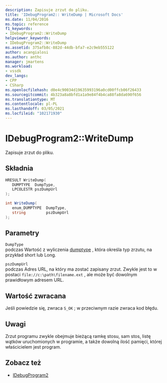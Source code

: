 ```yaml
---
description: Zapisuje zrzut do pliku.
title: 'IDebugProgram2:: WriteDump | Microsoft Docs'
ms.date: 11/04/2016
ms.topic: reference
f1_keywords:
- IDebugProgram2::WriteDump
helpviewer_keywords:
- IDebugProgram2::WriteDump
ms.assetid: 375afb8c-882d-44db-bfa7-e2c9eb555122
author: acangialosi
ms.author: anthc
manager: jmartens
ms.workload:
- vssdk
dev_langs:
- CPP
- CSharp
ms.openlocfilehash: d0e4c90034d19635993196a0cd00ffcb06f26433
ms.sourcegitcommit: 4b323a8a8bfd1a1a9e84f4b4ca88fa8da690f656
ms.translationtype: MT
ms.contentlocale: pl-PL
ms.lasthandoff: 03/05/2021
ms.locfileid: "102171930"
---
```

# <a name="idebugprogram2writedump"></a>IDebugProgram2::WriteDump
Zapisuje zrzut do pliku.

## <a name="syntax"></a>Składnia

```cpp
HRESULT WriteDump( 
   DUMPTYPE  DumpType,
   LPCOLESTR pszDumpUrl
);
```

```csharp
int WriteDump( 
   enum_DUMPTYPE  DumpType,
   string         pszDumpUrl
);
```

## <a name="parameters"></a>Parametry
`DumpType`\
podczas Wartość z wyliczenia [dumptype](../../../extensibility/debugger/reference/dumptype.md) , która określa typ zrzutu, na przykład short lub Long.

`pszDumpUrl`\
podczas Adres URL, na który ma zostać zapisany zrzut. Zwykle jest to w postaci `file://c:\path\filename.ext` , ale może być dowolnym prawidłowym adresem URL.

## <a name="return-value"></a>Wartość zwracana
 Jeśli powiedzie się, zwraca `S_OK` ; w przeciwnym razie zwraca kod błędu.

## <a name="remarks"></a>Uwagi
 Zrzut programu zwykle obejmuje bieżącą ramkę stosu, sam stos, listę wątków uruchomionych w programie, a także dowolną ilość pamięci, której właścicielem jest program.

## <a name="see-also"></a>Zobacz też
- [IDebugProgram2](../../../extensibility/debugger/reference/idebugprogram2.md)
